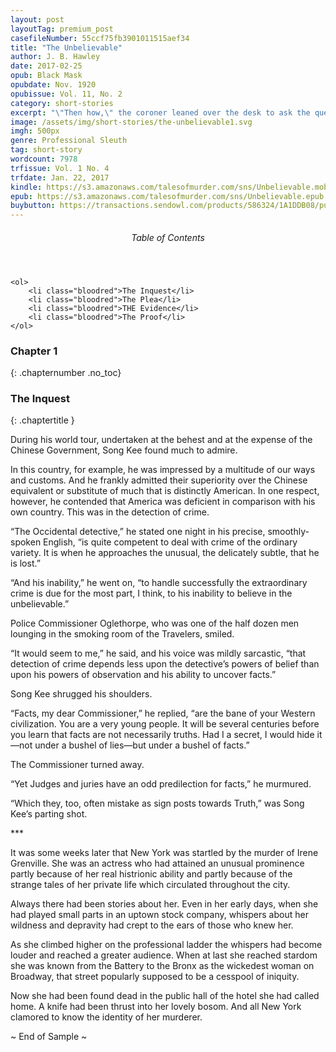 ```yaml
---
layout: post
layoutTag: premium_post
casefileNumber: 55ccf75fb3901011515aef34
title: "The Unbelievable"
author: J. B. Hawley
date: 2017-02-25
opub: Black Mask
opubdate: Nov. 1920
opubissue: Vol. 11, No. 2
category: short-stories
excerpt: "\"Then how,\" the coroner leaned over the desk to ask the question, \"do you account for the undeniable fact that your fingerprints are on the handle of the dagger?\""
image: /assets/img/short-stories/the-unbelievable1.svg
imgh: 500px
genre: Professional Sleuth
tag: short-story
wordcount: 7978
trfissue: Vol. 1 No. 4
trfdate: Jan. 22, 2017
kindle: https://s3.amazonaws.com/talesofmurder.com/sns/Unbelievable.mobi
epub: https://s3.amazonaws.com/talesofmurder.com/sns/Unbelievable.epub
buybutton: https://transactions.sendowl.com/products/586324/1A1DDB08/purchase
---
```


<div class="toc">
	<header>
		<h6>Table of Contents</h6>
	</header>
	
	<ol>
		<li class="bloodred">The Inquest</li>
		<li class="bloodred">The Plea</li>
		<li class="bloodred">THE Evidence</li>
		<li class="bloodred">The Proof</li>
	</ol>
</div> <!-- table-of-contents -->

### Chapter 1
{: .chapternumber .no_toc}

### The Inquest
{: .chaptertitle }

During his world tour, undertaken at the behest and at the expense of the Chinese Government, Song Kee found much to admire.

In this country, for example, he was impressed by a multitude of our ways and customs. And he frankly admitted their superiority over the Chinese equivalent or substitute of much that is distinctly American. In one respect, however, he contended that America was deficient in comparison with his own country. This was in the detection of crime.

“The Occidental detective,” he stated one night in his precise, smoothly-spoken English, “is quite competent to deal with crime of the ordinary variety. It is when he approaches the unusual, the delicately subtle, that he is lost.”

“And his inability,” he went on, “to handle successfully the extraordinary crime is due for the most part, I think, to his inability to believe in the unbelievable.”

Police Commissioner Oglethorpe, who was one of the half dozen men lounging in the smoking room of the Travelers, smiled.

“It would seem to me,” he said, and his voice was mildly sarcastic, “that detection of crime depends less upon the detective’s powers of belief than upon his powers of observation and his ability to uncover facts.”

Song Kee shrugged his shoulders.

“Facts, my dear Commissioner,” he replied, “are the bane of your Western civilization. You are a very young people. It will be several centuries before you learn that facts are not necessarily truths. Had I a secret, I would hide it —not under a bushel of lies—but under a bushel of facts.”

The Commissioner turned away.

“Yet Judges and juries have an odd predilection for facts,” he murmured.

“Which they, too, often mistake as sign posts towards Truth,” was Song Kee’s parting shot.

\*\*\*

It was some weeks later that New York was startled by the murder of Irene Grenville. She was an actress who had attained an unusual prominence partly because of her real histrionic ability and partly because of the strange tales of her private life which circulated throughout the city.

Always there had been stories about her. Even in her early days, when she had played small parts in an uptown stock company, whispers about her wildness and depravity had crept to the ears of those who knew her.

As she climbed higher on the professional ladder the whispers had become louder and reached a greater audience. When at last she reached stardom she was known from the Battery to the Bronx as the wickedest woman on Broadway, that street popularly supposed to be a cesspool of iniquity.

Now she had been found dead in the public hall of the hotel she had called home. A knife had been thrust into her lovely bosom. And all New York clamored to know the identity of her murderer.

<p id="theend">~ End of Sample ~</p>